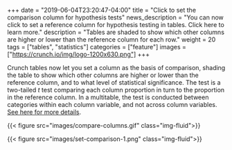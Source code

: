 +++
date = "2019-06-04T23:20:47-04:00"
title = "Click to set the comparison column for hypothesis tests"
news_description = "You can now click to set a reference column for hypothesis testing in tables. Click here to learn more."
description = "Tables are shaded to show which other columns are higher or lower than the reference column for each row."
weight = 20
tags = ["tables", "statistics"]
categories = ["feature"]
images = ["https://crunch.io/img/logo-1200x630.png"]
+++

Crunch tables now let you set a column as the basis of comparison, shading the table to show which other columns are higher or lower than the reference column, and to what level of statistical significance. The test is a two-tailed _t_ test comparing each column proportion in turn to the proportion in the reference column. In a multitable, the test is conducted between categories within each column variable, and not across column variables. [See here for more details](http://support.crunch.io/articles/c9e4yRRi/Hypothesis-testing-in-Crunch).

{{< figure src="images/compare-columns.gif" class="img-fluid">}}


{{< figure src="images/set-comparison-1.png" class="img-fluid">}}
